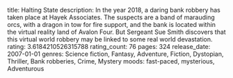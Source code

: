 title: Halting State
description: In the year 2018, a daring bank robbery has taken place at Hayek Associates. The suspects are a band of marauding orcs, with a dragon in tow for fire support, and the bank is located within the virtual reality land of Avalon Four. But Sergeant Sue Smith discovers that this virtual world robbery may be linked to some real world devastation.
rating: 3.6184210526315788
rating_count: 76
pages: 324
release_date: 2007-01-01
genres: Science fiction, Fantasy, Adventure, Fiction, Dystopian, Thriller, Bank robberies, Crime, Mystery
moods: fast-paced, mysterious, Adventurous